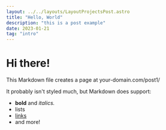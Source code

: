 ```yaml
---
layout: ../../layouts/LayoutProjectsPost.astro
title: "Hello, World"
description: "this is a post example"
date: 2023-01-21
tag: "intro"
---
```


# Hi there!

This Markdown file creates a page at your-domain.com/post1/

It probably isn't styled much, but Markdown does support:

- **bold** and _italics._
- lists
- [links](https://astro.build)
- and more!
